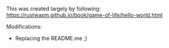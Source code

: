 This was created largely by following: https://rustwasm.github.io/book/game-of-life/hello-world.html

Modifications:
- Replacing the README.me ;)


